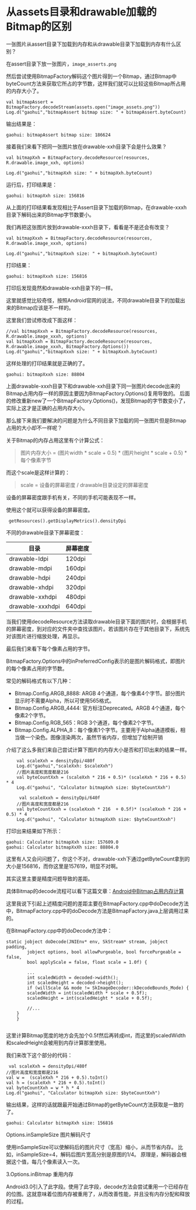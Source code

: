 # 从assets目录和drawable加载的Bitmap的区别

一张图片从assert目录下加载到内存和从drawable目录下加载到内存有什么区别？

在assert目录下放一张图片，```image_asserts.png```

然后尝试使用BitmapFactory解码这个图片得到一个Bitmap，通过Bitmap中byteCount方法来获取它所占的字节数，这样我们就可以比较这些Bitmap所占用的内存大小了。

```
val bitmapAssert = BitmapFactory.decodeStream(assets.open("image_assets.png"))
Log.d("gaohui","bitmapAssert bitmap size: " + bitmapAssert.byteCount)
```

输出结果是：
```
gaohui: bitmapAssert bitmap size: 186624
```

接着我们来看下把同一张图片放在drawable-xxh目录下会是什么效果？
```
val bitmapXxh = BitmapFactory.decodeResource(resources, R.drawable.image_xxh, options)

Log.d("gaohui","bitmapXxh size: " + bitmapXxh.byteCount)
```

运行后，打印结果是：
```
gaohui: bitmapXxh size: 156816
```
从上面的打印结果看发现相比于Assert目录下加载的Bitmap，在drawable-xxxh目录下解码出来的Bitmap字节数要小。

我们再把这张图片放到drawable-xxxh目录下，看看是不是还会有改变？

```
val bitmapXxxh = BitmapFactory.decodeResource(resources, R.drawable.image_xxxh, options)

Log.d("gaohui","bitmapXxxh size: " + bitmapXxxh.byteCount)
```

打印结果：
```
gaohui: bitmapXxxh size: 156816
```

打印后发现竟然和drawable-xxh目录下的一样。

这里就感觉比较奇怪，按照Android官网的说法，不同drawable目录下的加载出来的Bitmap应该是不一样的。

这里我们尝试修改成下面这样：
```
//val bitmapXxxh = BitmapFactory.decodeResource(resources, R.drawable.image_xxxh, options)
val bitmapXxxh = BitmapFactory.decodeResource(resources, R.drawable.image_xxxh, BitmapFactory.Options())
Log.d("gaohui","bitmapXxxh size: " + bitmapXxxh.byteCount)
```
这样处理的打印结果就是正确的了。
```
gaohui: bitmapXxxh size: 88804
```
上面drawable-xxxh目录下和drawable-xxh目录下同一张图片decode出来的Bitmap占用内存一样的原因主要因为BitmapFactory.Options()复用导致的。
后面的修改重新new了一个BitmapFactory.Options()，发现Bitmap的字节数变小了，实际上这才是正确的占用内存大小。

那么接下来我们要解决的问题是为什么不同目录下加载的同一张图片但是Bitmap占用的大小却不一样呢？

关于Bitmap的内存占用这里有个计算公式：

> 图片内存大小 = (图片width * scale + 0.5) * (图片height * scale + 0.5)  * 每个像素字节

而这个scale是这样计算的：
> scale = 设备的屏幕密度 / drawable目录设定的屏幕密度

设备的屏幕密度跟手机有关，不同的手机可能表现不一样。

使用这个就可以获得设备的屏幕密度。
```
 getResources().getDisplayMetrics().densityDpi
```

不同的drawable目录下屏幕密度：

目录 | 屏幕密度
----|---
drawable-ldpi | 120dpi
drawable-mdpi | 160dpi
drawable-hdpi | 240dpi
drawable-xhdpi | 320dpi
drawable-xxhdpi | 480dpi
drawable-xxxhdpi | 640dpi

当我们使用decodeResource方法读取drawable目录下面的图片时，会根据手机的屏幕密度，到对应的文件夹中查找该图片。若该图片存在于其他目录下，系统先对该图片进行缩放处理，再显示。

最后我们来看下每个像素占用的字节。

BitmapFactory.Options中的inPreferredConfig表示的是图片解码格式，即图片的每个像素占用的字节数。

常见的解码格式有以下几种：
* Bitmap.Config.ARGB_8888: ARGB 4个通道，每个像素4个字节。部分图片显示时不需要Alpha，所以可使用565格式。
* Bitmap.Config.ARGB_4444: 官方标注Deprecated。ARGB 4个通道，每个像素2个字节。
* Bitmap.Config.RGB_565：RGB 3个通道，每个像素2个字节。
* Bitmap.Config.ALPHA_8：每个像素1个字节。主要用于Alpha通道模板，相当做一个染色。图像渲染两次，虽然节省内存，但增加了绘制开销


介绍了这么多我们来自己尝试计算下图片的内存大小是否和打印出来的结果一样。

```
    val scaleXxh = densityDpi/480f
    Log.d("gaohui","scaleXxh: $scaleXxh")
    //图片高度和宽度都是216
    val byteCountXxh = (scaleXxh * 216 + 0.5)* (scaleXxh * 216 + 0.5) * 4
    Log.d("gaohui", "Calculator bitmapXxh size: $byteCountXxh")

     val scaleXxxh = densityDpi/640f
    //图片高度和宽度都是216
    val byteCountXxxh = (scaleXxxh * 216  + 0.5f)* (scaleXxxh * 216 + 0.5) * 4
    Log.d("gaohui", "Calculator bitmapXxXh size: $byteCountXxxh")

```

打印出来结果如下所示：
```
gaohui: Calculator bitmapXxh size: 157609.0
gaohui: Calculator bitmapXxXh size: 88804.0
```
这里有人又会问问题了，你这个不对，drawable-xxh下通过getByteCount拿到的大小是156816，而你这里是157619，明显不对啊。

其实这里主要是精度问题导致的差距。

具体Bitmap的decode流程可以看下这篇文章：[Android中Bitmap占用内存计算](https://www.jianshu.com/p/578357ab6838)

这里我说下引起上述精度问题的差距主要在BitmapFactory.cpp中doDecode方法中，BitmapFactory.cpp中的doDecode方法是BitmapFactory.java上层调用过来的。

在BitmapFactory.cpp中的doDecode方法中：
```
static jobject doDecode(JNIEnv* env, SkStream* stream, jobject padding,
        jobject options, bool allowPurgeable, bool forcePurgeable = false,
        bool applyScale = false, float scale = 1.0f) {
        
        ...
        int scaledWidth = decoded->width();
        int scaledHeight = decoded->height();
        if (willScale && mode != SkImageDecoder::kDecodeBounds_Mode) {
        scaledWidth = int(scaledWidth * scale + 0.5f);
        scaledHeight = int(scaledHeight * scale + 0.5f);

        //...
    }
    }
    
```
这里计算Bitmap宽度的地方会先加个0.5f然后再转成int，而这里的scaledWidth和scaledHeight会被用到内存计算那里使用。

我们来改下这个部分的代码：

```
 val scaleXxh = densityDpi/480f
//图片高度和宽度都是216
val w =  (scaleXxh * 216 + 0.5).toInt()
val h = (scaleXxh * 216 + 0.5).toInt()
val byteCountXxh = w * h * 4
Log.d("gaohui", "Calculator bitmapXxh size: $byteCountXxh")
```

输出结果，这样的话就跟最开始通过Bitmap的getByteCount方法获取是一致的了。
```
gaohui: Calculator bitmapXxh size: 156816
```

Options.inSampleSize 图片解码尺寸

使用inSampleSize可以使解码后的图片尺寸（宽高）缩小，从而节省内存。
比如，inSampleSize=4，解码后图片宽高分别是原图的1/4。
原理是，解码器会根据这个值，每几个像素读入一次。

3.Options.inBitmap 重用内存

Android3.0引入了此字段。使用了此字段，decode方法会尝试重用一个已经存在的位图。这就意味着位图内存被重用了，从而改善性能，并且没有内存分配和释放的过程。
